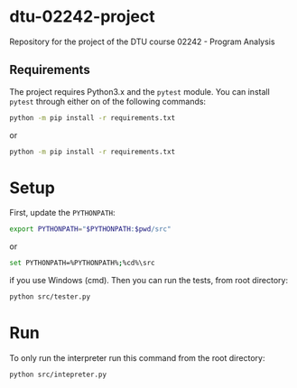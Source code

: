# dtu-02242-project
Repository for the project of the DTU course 02242 - Program Analysis

## Requirements

The project requires Python3.x and the `pytest` module. You can install `pytest` through either on of the following commands:

```bash
python -m pip install -r requirements.txt
```
or 
```bash
python -m pip install -r requirements.txt
```

# Setup

First, update the `PYTHONPATH`:

```bash
export PYTHONPATH="$PYTHONPATH:$pwd/src"
```
or
```bash
set PYTHONPATH=%PYTHONPATH%;%cd%\src
```

if you use Windows (cmd). Then you can run the tests, from root directory:

```bash
python src/tester.py
```

# Run

To only run the interpreter run this command from the root directory:

```bash
python src/intepreter.py
```

